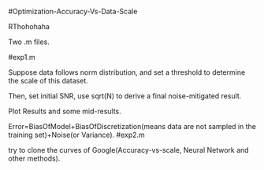 #Optimization-Accuracy-Vs-Data-Scale

RThohohaha

Two .m files.

#exp1.m

Suppose data follows norm distribution, and set a threshold to determine the scale of this dataset.

Then, set initial SNR, use sqrt(N) to derive a final noise-mitigated result.

Plot Results and some mid-results.

Error=BiasOfModel+BiasOfDiscretization(means data are not sampled in the training set)+Noise(or Variance).
#exp2.m

try to clone the curves of Google(Accuracy-vs-scale, Neural Network and other methods).
